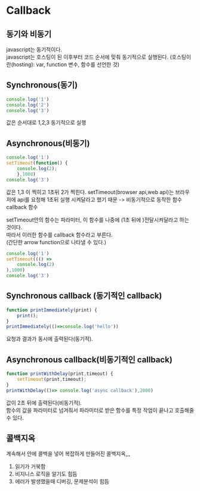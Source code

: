 Callback
====
동기와 비동기 
----
javascript는 동기적이다. <br/>
javascript는 호스팅이 된 이후부터 코드 순서에 맞춰 동기적으로 실행된다. (호스팅이란(hosting): var, function  변수, 함수를 선언한 것) 

<h2>Synchronous(동기)</h2>

```js
console.log('1')
console.log('2')
console.log('3')
```
값은 순서대로 1,2,3 동기적으로 실행

<h2>Asynchronous(비동기)</h2>

```js
console.log('1')
setTimeout(function() {
    console.log(2);
    },1000)
console.log('3')
```
값은 1,3 이 찍히고 1초뒤 2가 찍힌다.
setTimeout(browser api,web api)는 브라우저에 api를 요청해 1초뒤 실행 시켜달라고 했기 때문 -> 비동기적으로 동작한 함수 callback 함수

setTimeout안의 함수는 파라미터, 이 함수를 나중에 (1초 뒤에 )전달시켜달라고 하는 것이다.</br> 
따라서 이러한 함수를 callback 함수라고 부른다.</br>
(간단한 arrow function으로 나타낼 수 있다.)

```js
console.log('1')
setTimeout((() => 
    console.log(2)  
),1000)
console.log('3')
```


Synchronous callback (동기적인 callback)
----
```js 
function printImmediately(print) {
    print();
}
printImmediately(()=>console.log('hello'))
```
요청과 결과가 동시에 출력된다(동기적).

Asynchronous callback(비동기적인 callback)
----

```js
function printWithDelay(print,timeout) {
    setTimeout(print,timeout);
}
printWithDelay(()=> console.log('async callback'),2000)
```
값이 2초 뒤에 출력된다(비동기적).</br>
함수의 값을 파라미터로 넘겨줘서 파라미터로 받은 함수를 특정 작업이 끝나고 호출해줄 수 있다.

콜백지옥
----
 계속해서 안에 콜백을 넣어 복잡하게 만들어진 콜백지옥,,,
 
1. 읽기가 거북함 
2. 비지니스 로직을 알기도 힘듬
3. 에러가 발생했을때 디버깅, 문제분석이 힘듬 
